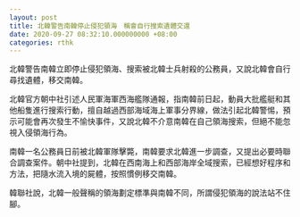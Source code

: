 ```yaml
---
layout: post
title: 北韓警告南韓停止侵犯領海　稱會自行搜索遺體交還
date: 2020-09-27 08:32:10.000000000 +08:00
categories: rthk
---
```


北韓警告南韓立即停止侵犯領海、搜索被北韓士兵射殺的公務員，又說北韓會自行尋找遺體，移交南韓。

北韓官方朝中社引述人民軍海軍西海艦隊通報，指南韓前日起，動員大批艦艇和其他船隻進行搜索行動，擅自越過西部海域海上軍事分界線，做法引起北韓警惕，預示可能會再次發生不愉快事件，又說北韓不介意南韓在自己領海搜索，但絕不能忽視入侵領海行為。

南韓一名公務員日前被北韓軍隊擊斃，南韓要求北韓進一步調查，又提出必要時聯合調查案件。朝中社提到，北韓在西南海上和西部海岸全域搜索，已經想好程序和方法，把隨水流入境的屍體，按照慣例移交南韓。

韓聯社說，北韓一般聲稱的領海劃定標準與南韓不同，所謂侵犯領海的說法站不住腳。
